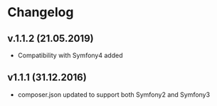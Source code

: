 # Changelog

## v.1.1.2 (21.05.2019)

* Compatibility with Symfony4 added

## v1.1.1 (31.12.2016)

* composer.json updated to support both Symfony2 and Symfony3
